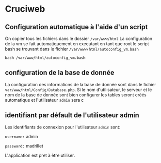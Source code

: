# Cruciweb
## Configuration automatique à l'aide d'un script
On copier tous les fichiers dans le dossier `/var/www/html`
La configuration de la vm se fait automatiquement en executant en tant que root le script bash
se trouvant dans le fichier `/var/www/html/autoconfig_vm.bash`

```
bash /var/www/html/autoconfig_vm.bash
```

## configuration de la base de donnée
La configuration des informations de la base de donnée sont dans le fichier `var/www/html/Config/Database.php`. Si le nom d'utilisateur, le serveur et le nom
de la base de donnée sont bien configurer les tables seront créés automatique et l'utilisateur `admin` sera c
## identifiant par défault de l'utilisateur admin
Les identifiants de connexion pour l'utilisateur `admin` sont:

`username:` admin

`password:` madrillet 

L'application est pret à être utiliser.